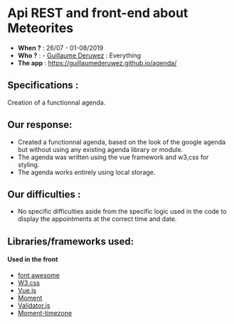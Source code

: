 # Api REST and front-end about Meteorites
- **When ?** : 26/07 - 01-08/2019
- **Who ?** : - [Guillaume Deruwez](https://github.com/GuillaumeDeruwez) : Everything
- **The app** : https://guillaumederuwez.github.io/agenda/


## Specifications :
Creation of a functionnal agenda.

## Our response:
- Created a functionnal agenda, based on the look of the google agenda but without using any existing agenda library or module.
- The agenda was written using the vue framework and w3,css for styling.
- The agenda works entirely using local storage.


## Our difficulties :
- No specific difficulties aside from the specific logic used in the code to display the appointments at the correct time and date.

## Libraries/frameworks used:
#### Used in the front
- [font awesome](https://fontawesome.com/)
- [W3.css](https://www.w3schools.com/w3css/default.asp)
- [Vue.js](https://vuejs.org/)
- [Moment](https://momentjs.com/)
- [Validator.js](https://github.com/chriso/validator.js#validators)
- [Moment-timezone](https://momentjs.com/timezone/)

